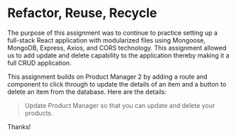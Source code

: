 # Refactor, Reuse, Recycle

The purpose of this assignment was to continue to practice setting up a full-stack React application with modularized files using Mongoose, MongoDB, Express, Axios, and CORS technology. This assignment allowed us to add update and delete capability to the application thereby making it a full CRUD application. 

This assignment builds on Product Manager 2 by adding a route and component to click through to update the details of an item and a button to delete an item from the database. Here are the details:

>Update Product Manager so that you can update and delete your products.

Thanks!
